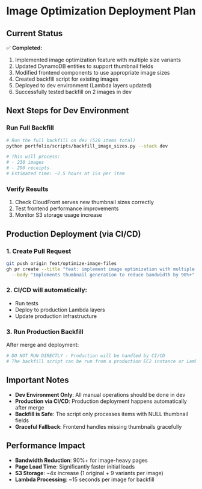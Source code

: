 # Image Optimization Deployment Plan

## Current Status

✅ **Completed:**
1. Implemented image optimization feature with multiple size variants
2. Updated DynamoDB entities to support thumbnail fields
3. Modified frontend components to use appropriate image sizes
4. Created backfill script for existing images
5. Deployed to dev environment (Lambda layers updated)
6. Successfully tested backfill on 2 images in dev

## Next Steps for Dev Environment

### Run Full Backfill
```bash
# Run the full backfill on dev (520 items total)
python portfolio/scripts/backfill_image_sizes.py --stack dev

# This will process:
# - 230 images
# - 290 receipts
# Estimated time: ~2.5 hours at 15s per item
```

### Verify Results
1. Check CloudFront serves new thumbnail sizes correctly
2. Test frontend performance improvements
3. Monitor S3 storage usage increase

## Production Deployment (via CI/CD)

### 1. Create Pull Request
```bash
git push origin feat/optimize-image-files
gh pr create --title "feat: implement image optimization with multiple sizes" \
  --body "Implements thumbnail generation to reduce bandwidth by 90%+"
```

### 2. CI/CD will automatically:
- Run tests
- Deploy to production Lambda layers
- Update production infrastructure

### 3. Run Production Backfill
After merge and deployment:
```bash
# DO NOT RUN DIRECTLY - Production will be handled by CI/CD
# The backfill script can be run from a production EC2 instance or Lambda
```

## Important Notes

- **Dev Environment Only**: All manual operations should be done in dev
- **Production via CI/CD**: Production deployment happens automatically after merge
- **Backfill is Safe**: The script only processes items with NULL thumbnail fields
- **Graceful Fallback**: Frontend handles missing thumbnails gracefully

## Performance Impact

- **Bandwidth Reduction**: 90%+ for image-heavy pages
- **Page Load Time**: Significantly faster initial loads
- **S3 Storage**: ~4x increase (1 original + 9 variants per image)
- **Lambda Processing**: ~15 seconds per image for backfill